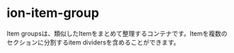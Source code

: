 # ion-item-group

Item groupsは、類似したItemをまとめて整理するコンテナです。Itemを複数のセクションに分割するitem dividersを含めることができます。



